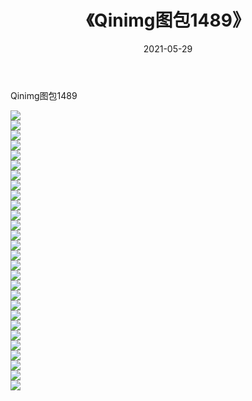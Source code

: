 ﻿---
layout: post
title:  《Qinimg图包1489》
date:   2021-05-29
img: http://imgx.orgx.ga/Qinimg图包/Qinimg图包1489/000.jpg
categories: [美女, 清纯, 唯美]
---

Qinimg图包1489

 ![](http://imgx.orgx.ga/Qinimg图包/Qinimg图包1489/001.jpg) <br>![](http://imgx.orgx.ga/Qinimg图包/Qinimg图包1489/002.jpg) <br>![](http://imgx.orgx.ga/Qinimg图包/Qinimg图包1489/003.jpg) <br>![](http://imgx.orgx.ga/Qinimg图包/Qinimg图包1489/004.jpg) <br>![](http://imgx.orgx.ga/Qinimg图包/Qinimg图包1489/005.jpg) <br>![](http://imgx.orgx.ga/Qinimg图包/Qinimg图包1489/006.jpg) <br>![](http://imgx.orgx.ga/Qinimg图包/Qinimg图包1489/007.jpg) <br>![](http://imgx.orgx.ga/Qinimg图包/Qinimg图包1489/008.jpg) <br>![](http://imgx.orgx.ga/Qinimg图包/Qinimg图包1489/009.jpg) <br>![](http://imgx.orgx.ga/Qinimg图包/Qinimg图包1489/010.jpg) <br>![](http://imgx.orgx.ga/Qinimg图包/Qinimg图包1489/011.jpg) <br>![](http://imgx.orgx.ga/Qinimg图包/Qinimg图包1489/012.jpg) <br>![](http://imgx.orgx.ga/Qinimg图包/Qinimg图包1489/013.jpg) <br>![](http://imgx.orgx.ga/Qinimg图包/Qinimg图包1489/014.jpg) <br>![](http://imgx.orgx.ga/Qinimg图包/Qinimg图包1489/015.jpg) <br>![](http://imgx.orgx.ga/Qinimg图包/Qinimg图包1489/016.jpg) <br>![](http://imgx.orgx.ga/Qinimg图包/Qinimg图包1489/017.jpg) <br>![](http://imgx.orgx.ga/Qinimg图包/Qinimg图包1489/018.jpg) <br>![](http://imgx.orgx.ga/Qinimg图包/Qinimg图包1489/019.jpg) <br>![](http://imgx.orgx.ga/Qinimg图包/Qinimg图包1489/020.jpg) <br>![](http://imgx.orgx.ga/Qinimg图包/Qinimg图包1489/021.jpg) <br>![](http://imgx.orgx.ga/Qinimg图包/Qinimg图包1489/022.jpg) <br>![](http://imgx.orgx.ga/Qinimg图包/Qinimg图包1489/023.jpg) <br>![](http://imgx.orgx.ga/Qinimg图包/Qinimg图包1489/024.jpg) <br>![](http://imgx.orgx.ga/Qinimg图包/Qinimg图包1489/025.jpg) <br>![](http://imgx.orgx.ga/Qinimg图包/Qinimg图包1489/026.jpg) <br>![](http://imgx.orgx.ga/Qinimg图包/Qinimg图包1489/027.jpg) <br>![](http://imgx.orgx.ga/Qinimg图包/Qinimg图包1489/028.jpg) <br>